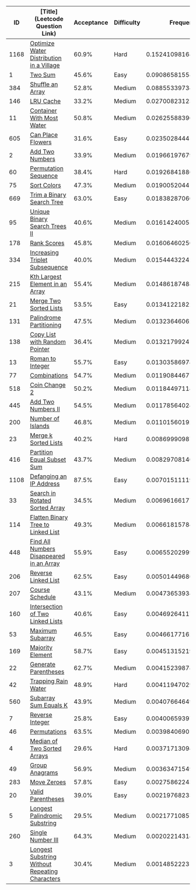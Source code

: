 |ID|[Title](Leetcode Question Link)|Acceptance|Difficulty|Frequency|
|----|-----|----|---|---|
|1168|[Optimize Water Distribution in a Village]( https://leetcode.com/problems/optimize-water-distribution-in-a-village)|60.9%|Hard|0.15241098168923292|
|1|[Two Sum]( https://leetcode.com/problems/two-sum)|45.6%|Easy|0.09086581558650506|
|384|[Shuffle an Array]( https://leetcode.com/problems/shuffle-an-array)|52.8%|Medium|0.08855339734144506|
|146|[LRU Cache]( https://leetcode.com/problems/lru-cache)|33.2%|Medium|0.027008231238717192|
|11|[Container With Most Water]( https://leetcode.com/problems/container-with-most-water)|50.8%|Medium|0.026255883963365544|
|605|[Can Place Flowers]( https://leetcode.com/problems/can-place-flowers)|31.6%|Easy|0.023502844454782748|
|2|[Add Two Numbers]( https://leetcode.com/problems/add-two-numbers)|33.9%|Medium|0.019661976799320476|
|60|[Permutation Sequence]( https://leetcode.com/problems/permutation-sequence)|38.4%|Hard|0.019268418865877057|
|75|[Sort Colors]( https://leetcode.com/problems/sort-colors)|47.3%|Medium|0.01900520441164089|
|669|[Trim a Binary Search Tree]( https://leetcode.com/problems/trim-a-binary-search-tree)|63.0%|Easy|0.01838287060053348|
|95|[Unique Binary Search Trees II]( https://leetcode.com/problems/unique-binary-search-trees-ii)|40.6%|Medium|0.016142400559542854|
|178|[Rank Scores]( https://leetcode.com/problems/rank-scores)|45.8%|Medium|0.01606460250380669|
|334|[Increasing Triplet Subsequence]( https://leetcode.com/problems/increasing-triplet-subsequence)|40.0%|Medium|0.015444322427473612|
|215|[Kth Largest Element in an Array]( https://leetcode.com/problems/kth-largest-element-in-an-array)|55.4%|Medium|0.014861874883289309|
|21|[Merge Two Sorted Lists]( https://leetcode.com/problems/merge-two-sorted-lists)|53.5%|Easy|0.013412218221408144|
|131|[Palindrome Partitioning]( https://leetcode.com/problems/palindrome-partitioning)|47.5%|Medium|0.013236460625830901|
|138|[Copy List with Random Pointer]( https://leetcode.com/problems/copy-list-with-random-pointer)|36.4%|Medium|0.013217992416083225|
|13|[Roman to Integer]( https://leetcode.com/problems/roman-to-integer)|55.7%|Easy|0.01303586978808304|
|77|[Combinations]( https://leetcode.com/problems/combinations)|54.7%|Medium|0.011908446770635425|
|518|[Coin Change 2]( https://leetcode.com/problems/coin-change-2)|50.2%|Medium|0.011844971180548993|
|445|[Add Two Numbers II]( https://leetcode.com/problems/add-two-numbers-ii)|54.5%|Medium|0.011785640248472312|
|200|[Number of Islands]( https://leetcode.com/problems/number-of-islands)|46.8%|Medium|0.011015601921505717|
|23|[Merge k Sorted Lists]( https://leetcode.com/problems/merge-k-sorted-lists)|40.2%|Hard|0.008699909875545938|
|416|[Partition Equal Subset Sum]( https://leetcode.com/problems/partition-equal-subset-sum)|43.7%|Medium|0.008297081408754006|
|1108|[Defanging an IP Address]( https://leetcode.com/problems/defanging-an-ip-address)|87.5%|Easy|0.0070151111959223245|
|33|[Search in Rotated Sorted Array]( https://leetcode.com/problems/search-in-rotated-sorted-array)|34.5%|Medium|0.006961661779487692|
|114|[Flatten Binary Tree to Linked List]( https://leetcode.com/problems/flatten-binary-tree-to-linked-list)|49.3%|Medium|0.00661815784247808|
|448|[Find All Numbers Disappeared in an Array]( https://leetcode.com/problems/find-all-numbers-disappeared-in-an-array)|55.9%|Easy|0.006552029991300186|
|206|[Reverse Linked List]( https://leetcode.com/problems/reverse-linked-list)|62.5%|Easy|0.005014496801245667|
|207|[Course Schedule]( https://leetcode.com/problems/course-schedule)|43.1%|Medium|0.004736539346673217|
|160|[Intersection of Two Linked Lists]( https://leetcode.com/problems/intersection-of-two-linked-lists)|40.6%|Easy|0.00469264117819222|
|53|[Maximum Subarray]( https://leetcode.com/problems/maximum-subarray)|46.5%|Easy|0.004661771624924951|
|169|[Majority Element]( https://leetcode.com/problems/majority-element)|58.7%|Easy|0.004513152193965855|
|22|[Generate Parentheses]( https://leetcode.com/problems/generate-parentheses)|62.7%|Medium|0.004152398782798953|
|42|[Trapping Rain Water]( https://leetcode.com/problems/trapping-rain-water)|48.9%|Hard|0.00411947029523883|
|560|[Subarray Sum Equals K]( https://leetcode.com/problems/subarray-sum-equals-k)|43.9%|Medium|0.00407664649376343|
|7|[Reverse Integer]( https://leetcode.com/problems/reverse-integer)|25.8%|Easy|0.004006593972128933|
|46|[Permutations]( https://leetcode.com/problems/permutations)|63.5%|Medium|0.003984069014874407|
|4|[Median of Two Sorted Arrays]( https://leetcode.com/problems/median-of-two-sorted-arrays)|29.6%|Hard|0.00371713094107092|
|49|[Group Anagrams]( https://leetcode.com/problems/group-anagrams)|56.9%|Medium|0.0036347154963361594|
|283|[Move Zeroes]( https://leetcode.com/problems/move-zeroes)|57.8%|Easy|0.002758622439079723|
|20|[Valid Parentheses]( https://leetcode.com/problems/valid-parentheses)|39.0%|Easy|0.002197682330605871|
|5|[Longest Palindromic Substring]( https://leetcode.com/problems/longest-palindromic-substring)|29.5%|Medium|0.0021771085723255794|
|260|[Single Number III]( https://leetcode.com/problems/single-number-iii)|64.3%|Medium|0.002022143148991901|
|3|[Longest Substring Without Repeating Characters]( https://leetcode.com/problems/longest-substring-without-repeating-characters)|30.4%|Medium|0.0014852223137141987|
